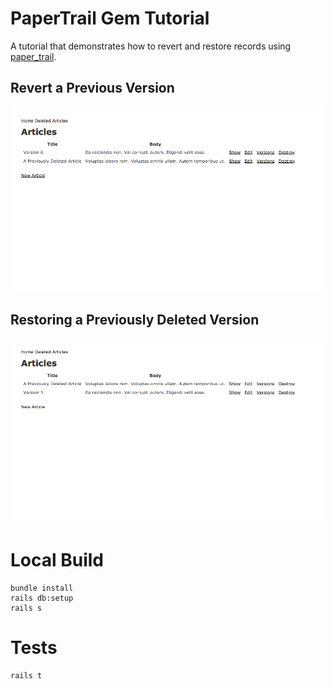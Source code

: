 # PaperTrail Gem Tutorial

A tutorial that demonstrates how to revert and restore records using [paper_trail](https://github.com/paper-trail-gem/paper_trail).

## Revert a Previous Version

![reverting a pervious version](./public/revert_article.gif)

## Restoring a Previously Deleted Version

![restoring a perviously deleted version](./public/restore_article.gif)

# Local Build

```
bundle install
rails db:setup
rails s
```

# Tests

```
rails t
```

